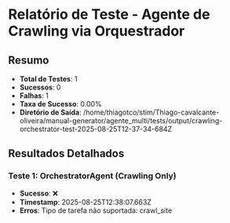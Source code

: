 
# Relatório de Teste - Agente de Crawling via Orquestrador

## Resumo
- **Total de Testes**: 1
- **Sucessos**: 0
- **Falhas**: 1
- **Taxa de Sucesso**: 0.00%
- **Diretório de Saída**: /home/thiagotco/stim/Thiago-cavalcante-oliveira/manual-generator/agente_multi/tests/output/crawling-orchestrator-test-2025-08-25T12-37-34-684Z

## Resultados Detalhados


### Teste 1: OrchestratorAgent (Crawling Only)
- **Sucesso**: ❌
- **Timestamp**: 2025-08-25T12:38:07.663Z
- **Erros**: Tipo de tarefa não suportada: crawl_site


